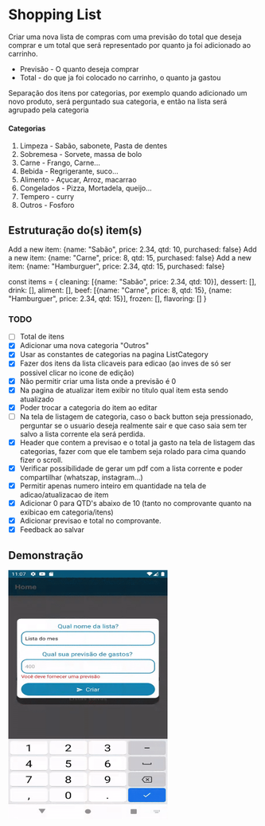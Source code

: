 # Shopping List

Criar uma nova lista de compras com uma previsão do total que deseja comprar e um total que será representado por quanto ja foi adicionado ao carrinho. 

* Previsão - O quanto deseja comprar
* Total - do que ja foi colocado no carrinho, o quanto ja gastou

Separação dos itens por categorias, por exemplo quando adicionado um novo produto, será perguntado sua categoria, e então na lista será agrupado pela categoria

#### Categorias

1. Limpeza - Sabão, sabonete, Pasta de dentes
2. Sobremesa - Sorvete, massa de bolo
3. Carne - Frango, Carne... 
4. Bebida - Regrigerante, suco...
5. Alimento - Açucar, Arroz, macarrao
6. Congelados - Pizza, Mortadela, queijo...
7. Tempero - curry
8. Outros - Fosforo

## Estruturação do(s) item(s)

Add a new item: {name: "Sabão", price: 2.34, qtd: 10, purchased: false}
Add a new item: {name: "Carne", price: 8, qtd: 15, purchased: false}
Add a new item: {name: "Hamburguer", price: 2.34, qtd: 15, purchased: false}

const items = {
  cleaning: [{name: "Sabão", price: 2.34, qtd: 10}],
  dessert: [],
  drink: [],
  aliment: [],
  beef: [{name: "Carne", price: 8, qtd: 15}, {name: "Hamburguer", price: 2.34, qtd: 15}],
  frozen: [],
  flavoring: []
}

### TODO

* [ ] Total de itens
* [X] Adicionar uma nova categoria "Outros"
* [X] Usar as constantes de categorias na pagina ListCategory 
* [X] Fazer dos itens da lista clicaveis para edicao (ao inves de só ser possivel clicar no icone de edição)
* [X] Não permitir criar uma lista onde a previsão é 0
* [X] Na pagina de atualizar item exibir no titulo qual item esta sendo atualizado
* [X] Poder trocar a categoria do item ao editar
* [ ] Na tela de listagem de categoria, caso o back button seja pressionado, perguntar se o usuario deseja realmente sair e que caso saia sem ter salvo a lista corrente ela será perdida.
* [X] Header que contem a previsao e o total ja gasto na tela de listagem das categorias, fazer com que ele tambem seja rolado para cima quando fizer o scroll.
* [X] Verificar possibilidade de gerar um pdf com a lista corrente e poder compartilhar (whatszap, instagram...)
* [X] Permitir apenas numero inteiro em quantidade na tela de adicao/atualizacao de item
* [X] Adicionar 0 para QTD's abaixo de 10 (tanto no comprovante quanto na exibicao em categoria/itens)
* [X] Adicionar previsao e total no comprovante.
* [X] Feedback ao salvar

## Demonstração
<img src="demo.gif" width="320" height="500" />
